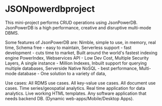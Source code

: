 # JSONpowerdbproject
This mini-project performs CRUD operations using JsonPowerDB.
JsonPowerDB is a high performance, creative and disruptive multi-mode DBMS.

Some features of JsonPowerDB are:
Nimble,
simple to use, 
in memory, 
real time,
Schema free - easy to maintain,
Serverless support - fast development - cuts time to market,
Built around the world's fastest indexing engine PowerIndex,
Webservices API - Low Dev Cost,
Multiple Security Layers,
A single instance - Million Indexes,
Inbuilt support for querying multiple databases,
Serverside Native NoSQL - best performance,
Multi-mode database - One solution to a variety of data,

Use cases:
All RDMS use cases.
All key-value use cases.
All document use cases.
Time series/geospatial analytics.
Real time application for data analytics.
Live working HTML templates.
Any software application that needs backend DB. (Dynamic web-apps/Mobile/Desktop Apps).
